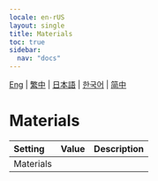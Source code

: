 ```yaml
---
locale: en-rUS
layout: single
title: Materials
toc: true
sidebar:
  nav: "docs"
---
```

[Eng](/dancexr/menu/2025.4/prop/materials) | [繁中](/tw/dancexr/menu/2025.4/prop/materials) | [日本語](/jp/dancexr/menu/2025.4/prop/materials) | [한국어](/kr/dancexr/menu/2025.4/prop/materials) | [简中](/zh/dancexr/menu/2025.4/prop/materials)

# Materials



| Setting | Value | Description |
| :--- | --- | :--- |
| Materials || 
